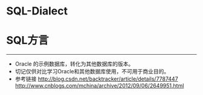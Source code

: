 # SQL-Dialect
# SQL方言
---
- Oracle 的示例数据库，转化为其他数据库的版本。
- 切记仅供对比学习Oracle和其他数据库使用，不可用于商业目的。
- 参考链接
 http://blog.csdn.net/backtracker/article/details/7787447
 http://www.cnblogs.com/mchina/archive/2012/09/06/2649951.html
